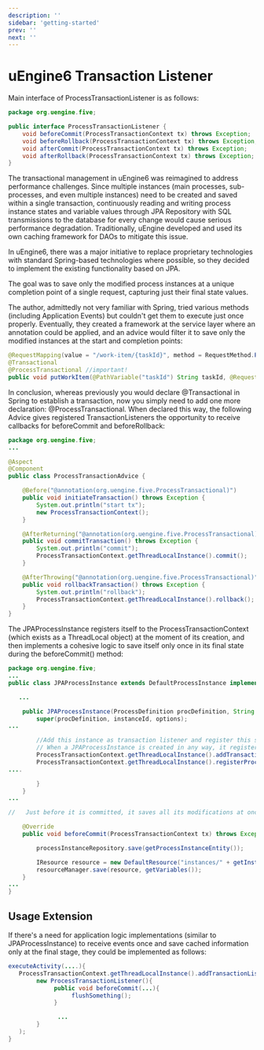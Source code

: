 ```yaml
---
description: ''
sidebar: 'getting-started'
prev: ''
next: ''
---
```


# uEngine6 Transaction Listener

Main interface of ProcessTransactionListener is as follows:

```java
package org.uengine.five;

public interface ProcessTransactionListener {
    void beforeCommit(ProcessTransactionContext tx) throws Exception;
    void beforeRollback(ProcessTransactionContext tx) throws Exception;
    void afterCommit(ProcessTransactionContext tx) throws Exception;
    void afterRollback(ProcessTransactionContext tx) throws Exception;
}
```

The transactional management in uEngine6 was reimagined to address performance challenges. Since multiple instances (main processes, sub-processes, and even multiple instances) need to be created and saved within a single transaction, continuously reading and writing process instance states and variable values through JPA Repository with SQL transmissions to the database for every change would cause serious performance degradation. Traditionally, uEngine developed and used its own caching framework for DAOs to mitigate this issue.

In uEngine6, there was a major initiative to replace proprietary technologies with standard Spring-based technologies where possible, so they decided to implement the existing functionality based on JPA.

The goal was to save only the modified process instances at a unique completion point of a single request, capturing just their final state values.

The author, admittedly not very familiar with Spring, tried various methods (including Application Events) but couldn't get them to execute just once properly. Eventually, they created a framework at the service layer where an annotation could be applied, and an advice would filter it to save only the modified instances at the start and completion points:


```java
@RequestMapping(value = "/work-item/{taskId}", method = RequestMethod.POST)
@Transactional
@ProcessTransactional //important!
public void putWorkItem(@PathVariable("taskId") String taskId, @RequestBody WorkItem workItem) throws Exception {....}
```


In conclusion, whereas previously you would declare @Transactional in Spring to establish a transaction, now you simply need to add one more declaration: @ProcessTransactional. When declared this way, the following Advice gives registered TransactionListeners the opportunity to receive callbacks for beforeCommit and beforeRollback:


```java
package org.uengine.five;
...

@Aspect
@Component
public class ProcessTransactionAdvice {

    @Before("@annotation(org.uengine.five.ProcessTransactional)")
    public void initiateTransaction() throws Exception {
        System.out.println("start tx");
        new ProcessTransactionContext();
    }

    @AfterReturning("@annotation(org.uengine.five.ProcessTransactional)")
    public void commitTransaction() throws Exception {
        System.out.println("commit");
        ProcessTransactionContext.getThreadLocalInstance().commit();
    }

    @AfterThrowing("@annotation(org.uengine.five.ProcessTransactional)")
    public void rollbackTransaction() throws Exception {
        System.out.println("rollback");
        ProcessTransactionContext.getThreadLocalInstance().rollback();
    }
}
```

The JPAProcessInstance registers itself to the ProcessTransactionContext (which exists as a ThreadLocal object) at the moment of its creation, and then implements a cohesive logic to save itself only once in its final state during the beforeCommit() method:




```java
package org.uengine.five;
...
public class JPAProcessInstance extends DefaultProcessInstance implements ProcessTransactionListener { // JPAProcessInstance is a ProcessTransactionListener.

   ...

    public JPAProcessInstance(ProcessDefinition procDefinition, String instanceId, Map options) throws Exception {
        super(procDefinition, instanceId, options);
...

        //Add this instance as transaction listener and register this so that it can be cached.
        // When a JPAProcessInstance is created in any way, it registers itself in the ProcessTransactionContext.
        ProcessTransactionContext.getThreadLocalInstance().addTransactionListener(this);
        ProcessTransactionContext.getThreadLocalInstance().registerProcessInstance(this);
....

        }
    }
...

//   Just before it is committed, it saves all its modifications at once. It saves to both file and DB.

    @Override
    public void beforeCommit(ProcessTransactionContext tx) throws Exception {

        processInstanceRepository.save(getProcessInstanceEntity());

        IResource resource = new DefaultResource("instances/" + getInstanceId());
        resourceManager.save(resource, getVariables());
    }
...
}
```
## Usage Extension
If there's a need for application logic implementations (similar to JPAProcessInstance) to receive events once and save cached information only at the final stage, they could be implemented as follows:

```java
executeActivity(....){
   ProcessTransactionContext.getThreadLocalInstance().addTransactionListener(
        new ProcessTransactionListener(){
             public void beforeCommit(...){
                  flushSomething();
             }

              ...
        }
   );
}
```














